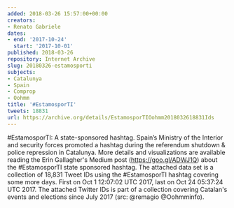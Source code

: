 ```yaml
---
added: 2018-03-26 15:57:00+00:00
creators:
- Renato Gabriele
dates:
- end: '2017-10-24'
  start: '2017-10-01'
published: 2018-03-26
repository: Internet Archive
slug: 20180326-estamosporti
subjects:
- Catalunya
- Spain
- Comprop
- Oohmm
title: '#EstamosporTI'
tweets: 18831
url: https://archive.org/details/EstamosporTIOohmm2018032618831Ids
---
```


#EstamosporTI: A state-sponsored hashtag. Spain’s Ministry of the Interior and security forces promoted a hashtag during the referendum shutdown & police repression in Catalunya. More details and visualizations are available reading the Erin Gallagher's Medium post (https://goo.gl/ADWJ1Q) about the #EstamosporTI state sponsored hashtag. The attached data set is a collection of 18,831 Tweet IDs using the #EstamosporTI hashtag covering some more days. First on Oct 1 12:07:02 UTC 2017, last on Oct 24 05:37:24 UTC 2017. The attached Twitter IDs is part of a collection covering Catalan's events and elections since July 2017 (src: @remagio @Oohmminfo).

